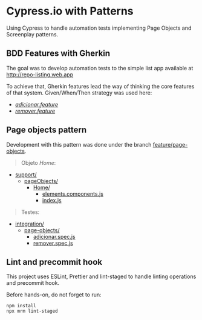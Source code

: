 # Cypress.io with Patterns

Using Cypress to handle automation tests implementing Page Objects and Screenplay patterns.

## BDD Features with Gherkin

The goal was to develop automation tests to the simple list app available at http://repo-listing.web.app

To achieve that, Gherkin features lead the way of thinking the core features of that system. Given/When/Then strategy was used here:

- [_adicionar.feature_](./features/adicionar.feature)
- [_remover.feature_](./features/remover.feature)

## Page objects pattern

Development with this pattern was done under the branch [feature/page-objects](https://github.com/thiagojacinto/cypress-with-patterns/tree/feature/page-objects).

> Objeto _Home_:

- [support/](./cypress/support)
  - [pageObjects/](./cypress/support/pageObjects)
    - [Home/](./cypress/support/pageObjects/Home)
      - [elements.components.js](./cypress/support/pageObjects/Home/elements.components.js)
      - [index.js](./cypress/support/pageObjects/Home/index.js)

> Testes:

- [integration/](./cypress/integration)
  - [page-objects/](./cypress/integration/page-objects)
    - [adicionar.spec.js](./cypress/integration/page-objects/adicionar.spec.js)
    - [remover.spec.js](./cypress/integration/page-objects/remover.spec.js)

## Lint and precommit hook

This project uses ESLint, Prettier and lint-staged to handle linting operations and precommit hook.

Before hands-on, do not forget to run:

```
npm install
npx mrm lint-staged
```
